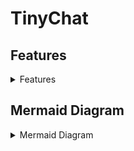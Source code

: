 # TinyChat

## Features

<details>
<summary>Features</summary>

- [x] Sending Messages
  - [x] Backend
    - [x] Create Conversation Groups with Client ID
    - [x] Create Conversations
    - [x] Create Messages
    - [x] Send Messages
    - [x] Receive Messages
  - [x] Frontend
    - [x] Create Conversation UI
    - [x] Create Message UI
    - [x] View Message History
- [x] Themes (Light/Dark)
  - [x] Frontend
    - [x] Light Theme
    - [x] Dark Theme
- [x] Delivery Receipts
  - [x] Backend
    - [x] Send Delivery Receipts
    - [x] Receive Delivery Receipts
  - [x] Frontend
    - [x] Show Delivery Receipts in UI
- [x] Typing Indicators
  - [x] Backend
    - [x] Handle Typing Logic
    - [x] Send Typing Indication
    - [x] Receive Typing Indication
  - [x] Frontend
    - [x] Show Typing Indicators in UI
- [x] Editing Messages
  - [x] Backend
    - [x] Send Edited Messages
    - [x] Receive Edited Messages
  - [x] Frontend
    - [x] Edit Message UI
    - [x] Edited Message Indication in UI
- [x] End-To-End Encrypted
  - [x] Backend
    - [x] Establish RSA Keys
      - [x] Public
      - [x] Private
    - [x] Share AES Key Encrypted with RSA
    - [x] Send Encrypted Messages
- [ ] Replies
  - [x] Backend
    - [x] Create Replies
    - [x] Send Replies
  - [ ] Frontend
    - [x] Create Replies
    - [ ] Reply Indication in UI
- [ ] Reactions
  - [ ] Backend
    - [ ] Create Reactions
    - [ ] Send Reactions
  - [ ] Frontend
    - [ ] Create Reaction
    - [ ] Reaction Indication in UI

</details>

## Mermaid Diagram

<details>
<summary>Mermaid Diagram</summary>

```mermaid
graph TB;
  subgraph "Client#1"
  A[Client #1 Creates an RSA Key] --> B[Client #1 Creates a new Conversation w/ Client #2];
  B --> D[Add Conversation to Client #1 UI];
  B --> E[Client #1 Sends RSA Public Key to Client #2];
  end

  E --> G;

  subgraph "Client#2"
  F[Client #2 Creates an RSA Key] --> G[Client #2 Waits for RSA Public Key from Client #1];
  G --> H[Client #2 Creates an AES Symmetric Key];
  H -->I[Client #2 Encrypts the AES Key with Client #1's RSA Public Key];
  I -->J[Client #2 Sends Encrypted Key to Client #1];
  end

  J --> K;

  subgraph "Client#1"
  E --> K[Client #1 Waits for AES Symmetric Key from Client #2];
  K --> L[Client #1 Decrypts Encrypted Key with RSA Private Key];
  end

  subgraph "Client#1Demo"
  L --> |The following could be either client, but Client #1 will be the sender for this example| M[Message is Typed by Client #1 and Sent to Client #2];
  M --> N[The message is Encrypted with the AES Symmetric Key Established];
  N --> O[The Encrypted Message is Sent to Client #2];
  M --> Q[The Message is Added to the Conversation Screen for Client #1];
  Q --> R[Client #1 Waits for Delivery Receipt from Client #1];
  R --> V[A Delivery Indicator is Added to the Conversation Screen];
  end

  O --> P;

  subgraph "Client#2Demo"
  P[Client #2 Receives the message] --> S[Client #2 Decrypts the Message];
  S --> T[The Message is Added to the Conversation Screen for Client #2];
  P --> U[Client #2 Sends a Delivery Receipt to Client #1];
  end

  U --> R;
```

</details>
